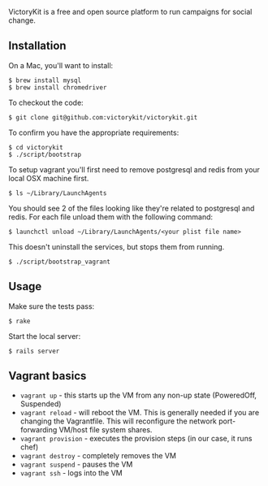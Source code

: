 VictoryKit is a free and open source platform to run campaigns for social change.

## Installation

On a Mac, you'll want to install:

    $ brew install mysql
    $ brew install chromedriver

To checkout the code:

    $ git clone git@github.com:victorykit/victorykit.git

To confirm you have the appropriate requirements:

    $ cd victorykit
    $ ./script/bootstrap

To setup vagrant you'll first need to remove postgresql and redis from your
local OSX machine first.

    $ ls ~/Library/LaunchAgents

You should see 2 of the files looking like they're related to postgresql and
redis. For each file unload them with the following command:

    $ launchctl unload ~/Library/LaunchAgents/<your plist file name>

This doesn't uninstall the services, but stops them from running.

    $ ./script/bootstrap_vagrant

## Usage

Make sure the tests pass:

    $ rake

Start the local server:

    $ rails server

## Vagrant basics

* `vagrant up` - this starts up the VM from any non-up state (PoweredOff,
  Suspended)
* `vagrant reload` - will reboot the VM. This is generally needed if you are
  changing the Vagrantfile. This will reconfigure the network port-forwarding
  VM/host file system shares.
* `vagrant provision` - executes the provision steps (in our case, it runs chef)
* `vagrant destroy` - completely removes the VM
* `vagrant suspend` - pauses the VM
* `vagrant ssh` - logs into the VM
